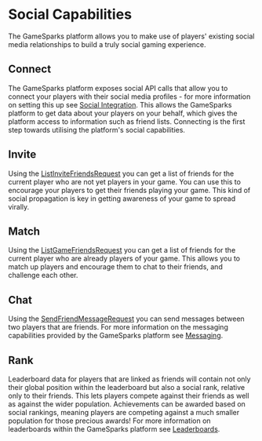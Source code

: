 # Social Capabilities

The GameSparks platform allows you to make use of players' existing social media relationships to build a truly social gaming experience.

## Connect

The GameSparks platform exposes social API calls that allow you to connect your players with their social media profiles - for more information on setting this up see [Social Integration](/category/howtos/social-integration). This allows the GameSparks platform to get data about your players on your behalf, which gives the platform access to information such as friend lists. Connecting is the first step towards utilising the platform's social capabilities.

## Invite

Using the [ListInviteFriendsRequest](/?p=2251) you can get a list of friends for the current player who are not yet players in your game. You can use this to encourage your players to get their friends playing your game. This kind of social propagation is key in getting awareness of your game to spread virally.

## Match

Using the [ListGameFriendsRequest](/?p=2250) you can get a list of friends for the current player who are already players of your game. This allows you to match up players and encourage them to chat to their friends, and challenge each other.

## Chat

Using the [SendFriendMessageRequest](/?p=2255) you can send messages between two players that are friends. For more information on the messaging capabilities provided by the GameSparks platform see [Messaging](/?p=2577).

## Rank

Leaderboard data for players that are linked as friends will contain not only their global position within the leaderboard but also a social rank, relative only to their friends. This lets players compete against their friends as well as against the wider population. Achievements can be awarded based on social rankings, meaning players are competing against a much smaller population for those precious awards! For more information on leaderboards within the GameSparks platform see [Leaderboards](/?p=28).
